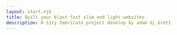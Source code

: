 ```yaml
---
layout: start.njk
title: Built your blast fast slim and light websites.
description: A 11ty Imbricate project develop by adam dj brett
---
```


